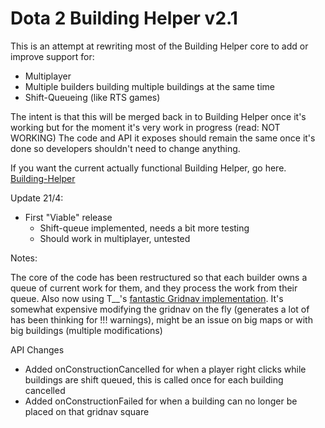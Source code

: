 # Dota 2 Building Helper v2.1

This is an attempt at rewriting most of the Building Helper core to add or improve support for:
* Multiplayer
* Multiple builders building multiple buildings at the same time
* Shift-Queueing (like RTS games)


The intent is that this will be merged back in to Building Helper once it's working but for the moment it's very work in progress (read: NOT WORKING)
The code and API it exposes should remain the same once it's done so developers shouldn't need to change anything.

If you want the current actually functional Building Helper, go here. [Building-Helper](https://github.com/Myll/Dota-2-Building-Helper)

Update 21/4:
* First "Viable" release
	- Shift-queue implemented, needs a bit more testing
	- Should work in multiplayer, untested

Notes:

The core of the code has been restructured so that each builder owns a queue of current work for them, and they process the work from their queue. Also now using T__'s [fantastic Gridnav implementation](https://moddota.com/forums/discussion/comment/731/#Comment_731). It's somewhat expensive modifying the gridnav on the fly (generates a lot of <unit> has been thinking for <seconds>!!! warnings), might be an issue on big maps or with big buildings (multiple modifications)

API Changes
* Added onConstructionCancelled for when a player right clicks while buildings are shift queued, this is called once for each building cancelled
* Added onConstructionFailed for when a building can no longer be placed on that gridnav square